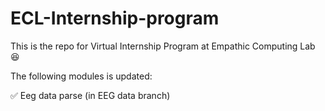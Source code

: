 # ECL-Internship-program

This is the repo for Virtual Internship Program at Empathic Computing Lab :satisfied:

The following modules is updated:

:white_check_mark: Eeg data parse (in EEG data branch) 
